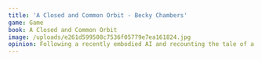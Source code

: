 ```yaml
---
title: 'A Closed and Common Orbit - Becky Chambers'
game: Game
book: A Closed and Common Orbit
image: /uploads/e261d599508c7536f05779e7ea161824.jpg
opinion: Following a recently embodied AI and recounting the tale of a little orphan girl who escapes confinement. Decent page turner but light on suspense, mystery or action to really make it engaging. 3/5
---
```


